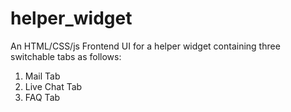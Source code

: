 # helper_widget
An HTML/CSS/js Frontend UI for a helper widget containing three switchable tabs as follows:
1. Mail Tab
2. Live Chat Tab
3. FAQ Tab 
